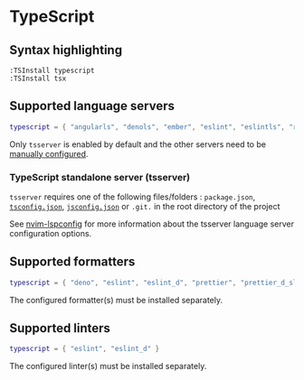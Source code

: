 # TypeScript

## Syntax highlighting

```vim
:TSInstall typescript
:TSInstall tsx
```

## Supported language servers

```lua
typescript = { "angularls", "denols", "ember", "eslint", "eslintls", "rome", "stylelint_lsp", "tailwindcss", "tsserver" }
```

Only `tsserver` is enabled by default and the other servers need to be [manually configured](./README.md#manually-configured-servers).

### TypeScript standalone server (tsserver)

`tsserver` requires one of the following files/folders : `package.json`, [`tsconfig.json`](https://www.typescriptlang.org/docs/handbook/tsconfig-json.html), [`jsconfig.json`](https://code.visualstudio.com/docs/languages/jsconfig) or `.git.` in the root directory of the project

See [nvim-lspconfig](https://github.com/neovim/nvim-lspconfig/blob/master/doc/server_configurations.md#tsserver) for more information about the tsserver language server configuration options.

## Supported formatters

```lua
typescript = { "deno", "eslint", "eslint_d", "prettier", "prettier_d_slim", "prettierd", "rustywind" }
```

The configured formatter(s) must be installed separately.

## Supported linters

```lua
typescript = { "eslint", "eslint_d" }
```

The configured linter(s) must be installed separately.
